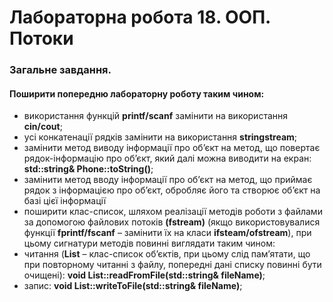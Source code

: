 # Лабораторна робота 18. ООП. Потоки

### Загальне завдання.

#### Поширити попередню лабораторну роботу таким чином:
- використання функцій **printf/scanf** замінити на використання **cin/cout**;
- усі конкатенації рядків замінити на використання **stringstream**;
- замінити метод виводу інформації про об’єкт на метод, що повертає рядок-інформацію про об’єкт, який далі можна виводити на екран: **std::string& Phone::toString()**;
- замінити метод вводу інформації про об’єкт на метод, що приймає рядок з інформацією про об’єкт, обробляє його та створює об’єкт на базі цієї інформації
- поширити клас-список, шляхом реалізації методів роботи з файлами за допомогою
файлових потоків **(fstream)** (якщо використовувалися функції **fprintf/fscanf** – замінити їх на класи **ifsteam/ofstream**), при цьому сигнатури методів повинні виглядати таким чином:
- читання (**List** – клас-список об’єктів, при цьому слід пам’ятати, що при повторному читанні з файлу, попередні дані списку повинні бути очищені):
**void List::readFromFile(std::string& fileName)**;
- запис:
**void List::writeToFile(std::string& fileName)**;